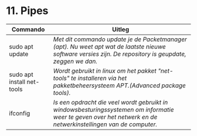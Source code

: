 # 11. Pipes

Commando | Uitleg
--- | ---
sudo apt update | _Met dit commando update je de Packetmanager (apt). Nu weet apt wat de laatste nieuwe software versies zijn. De repository is geupdate, zeggen we dan._
sudo apt install net-tools | _Wordt gebruikt in linux om het pakket "net-tools" te installeren via het pakketbeheersysteem APT.(Advanced package tools)._
ifconfig |_Is een opdracht die veel wordt gebruikt in windowsbesturingssystemen om informatie weer te geven over het netwerk en de netwerkinstellingen van de computer._